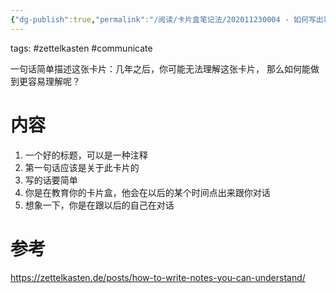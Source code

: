 ```yaml
---
{"dg-publish":true,"permalink":"/阅读/卡片盒笔记法/202011230004 - 如何写出容易理解的卡片/","dgPassFrontmatter":true,"noteIcon":"2"}
---
```


tags: #zettelkasten #communicate

一句话简单描述这张卡片：几年之后，你可能无法理解这张卡片，
那么如何能做到更容易理解呢？

# 内容
1. 一个好的标题，可以是一种注释
2. 第一句话应该是关于此卡片的
3. 写的话要简单
4. 你是在教育你的卡片盒，他会在以后的某个时间点出来跟你对话
5. 想象一下，你是在跟以后的自己在对话


# 参考
https://zettelkasten.de/posts/how-to-write-notes-you-can-understand/